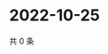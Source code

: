 # 2022-10-25

共 0 条

<!-- BEGIN WEIBO -->
<!-- 最后更新时间 Tue Oct 25 2022 00:13:37 GMT+0800 (China Standard Time) -->

<!-- END WEIBO -->
